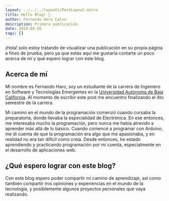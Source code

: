 ```yaml
---
layout: ../../../layouts/PostLayout.astro
title: Hello Blog! 🚀
author: Fernando Haro Calvo
description: Primera publicación.
date: 2024-04-26
tags: []
---
```


¡Hola! solo estoy tratando de visualizar una publicación en su propia página a fines de prueba,
pero ya que estás aquí me gustaría contarte un poco acerca de mí y qué espero lograr
con este blog.

## Acerca de mí

Mi nombre es Fernando Haro, soy un estudiante de la carrera de Ingeniero en
Software y Tecnologías Emergentes en la
<a href="https://www.uabc.mx/" target="blank">Universidad Autónoma de Baja
California</a>. Al momento de escribir este post me encuentro finalizando el 4to
semestre de la carrera.

Mi camino en el mundo de la programación comenzó cuando cursaba la preparatoria,
donde llevaba la especialidad de Electrónica. En ese entonces, me interesaba
mucho la programación, pero nunca me había atrevido a aprender más allá de lo
básico. Cuando comencé a programar con Arduino, me di cuenta de que la
programación era algo que me apasionaba, y en realidad no era tan difícil como
creía. Desde entonces, he estado aprendiendo y practicando programación por mi
cuenta, especialmente en el desarrollo de aplicaciones web.

## ¿Qué espero lograr con este blog?

Con este blog espero poder compartir mi camino de aprendizaje, así como también
compartir mis opiniones y experiencias en el mundo de la tecnología,
y posiblemente algunos proyectos personales que vaya realizando.

